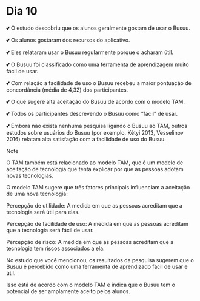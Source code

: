 # Dia 10

💕 O estudo descobriu que os alunos geralmente gostam de usar o Busuu. 

💕 Os alunos gostaram dos recursos do aplicativo. 

💕 Eles relataram usar o Busuu regularmente porque o acharam útil. 

💕 O Busuu foi classificado como uma ferramenta de aprendizagem muito fácil de usar. 

💕 Com relação a facilidade de uso o Busuu recebeu a maior pontuação de concordância (média de 4,32) dos participantes. 

💕 O que sugere alta aceitação do Busuu de acordo com o modelo TAM. 

💕 Todos os participantes descrevendo o Busuu como “fácil” de usar. 

💕 Embora não exista nenhuma pesquisa ligando o Busuu ao TAM, outros estudos sobre usuários do Busuu (por exemplo, Kétyi 2013, Vesselinov 2016) relatam alta satisfação com a facilidade de uso do Busuu.

> [!NOTE] 
> 
> O TAM também está relacionado ao modelo TAM, que é um modelo de aceitação de tecnologia que tenta explicar por que as pessoas adotam novas tecnologias.
>
> O modelo TAM sugere que três fatores principais influenciam a aceitação de uma nova tecnologia:
>
> Percepção de utilidade: A medida em que as pessoas acreditam que a tecnologia será útil para elas.
> 
> Percepção de facilidade de uso: A medida em que as pessoas acreditam que a tecnologia será fácil de usar.
> 
> Percepção de risco: A medida em que as pessoas acreditam que a tecnologia tem riscos associados a ela.
> 
> No estudo que você mencionou, os resultados da pesquisa sugerem que o Busuu é percebido como uma ferramenta de aprendizado fácil de usar e útil.
>
> Isso está de acordo com o modelo TAM e indica que o Busuu tem o potencial de ser amplamente aceito pelos alunos.

